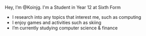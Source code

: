    Hey, I’m @Koinjg. I'm a Student in Year 12 at Sixth Form

   -  I research into any topics that interest me, such as computing
   -  I enjoy games and activities such as skiing
   -  I’m currently studying computer science & finance


